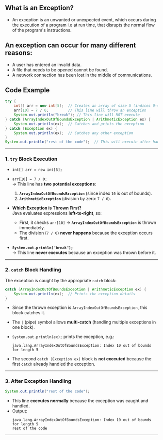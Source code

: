 ## What is an Exception?
- An exception is an unwanted or unexpected event, which
occurs during the execution of a program i.e at run time, that
disrupts the normal flow of the program's instructions.
## An exception can occur for many different reasons:
- A user has entered an invalid data.
- A file that needs to be opened cannot be found.
- A network connection has been lost in the middle of communications.

## **Code Example**
```java
try {
    int[] arr = new int[5];  // Creates an array of size 5 (indices 0-4)
    arr[10] = 7 / 0;         // This line will throw an exception
    System.out.println("break"); // This line will NOT execute
} catch (ArrayIndexOutOfBoundsException | ArithmeticException ex) {
    System.out.println(ex);  // Catches and prints the exception
} catch (Exception ex) {
    System.out.println(ex);  // Catches any other exception
}
System.out.println("rest of the code");  // This will execute after handling
```

---

### **1. `try` Block Execution**
- `int[] arr = new int[5];`  
- `arr[10] = 7 / 0;`  
  → This line has **two potential exceptions**:
  1. **`ArrayIndexOutOfBoundsException`** (since index `10` is out of bounds).
  2. **`ArithmeticException`** (division by zero: `7 / 0`).

- **Which Exception is Thrown First?**  
  Java evaluates expressions **left-to-right**, so:
  - First, it checks `arr[10]` → **`ArrayIndexOutOfBoundsException`** is thrown immediately.
  - The division (`7 / 0`) **never happens** because the exception occurs first.

- **`System.out.println("break");`**  
  → This line **never executes** because an exception was thrown before it.

---

### **2. `catch` Block Handling**
The exception is caught by the appropriate `catch` block:
```java
catch (ArrayIndexOutOfBoundsException | ArithmeticException ex) {
    System.out.println(ex);  // Prints the exception details
}
```
- Since the thrown exception is `ArrayIndexOutOfBoundsException`, this block catches it.
- The `|` (pipe) symbol allows **multi-catch** (handling multiple exceptions in one block).
- `System.out.println(ex);` prints the exception, e.g.:
  ```
  java.lang.ArrayIndexOutOfBoundsException: Index 10 out of bounds for length 5
  ```

- The second `catch (Exception ex)` block is **not executed** because the first `catch` already handled the exception.

---

### **3. After Exception Handling**
```java
System.out.println("rest of the code");
```
- This line **executes normally** because the exception was caught and handled.
- Output:
  ```
  java.lang.ArrayIndexOutOfBoundsException: Index 10 out of bounds for length 5
  rest of the code
  ```

---


